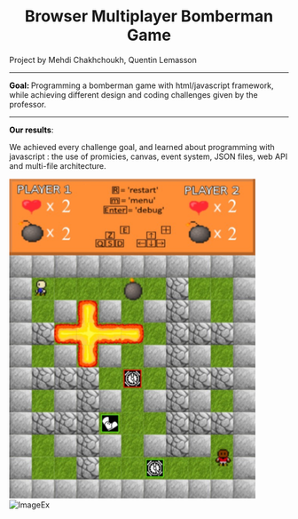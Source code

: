 

<h1 style="text-align: center;">Browser Multiplayer Bomberman Game</h1> 
Project by Mehdi Chakhchoukh, Quentin Lemasson

<hr> <p> <strong style="color: #000;"> Goal: </strong> Programming a bomberman game with html/javascript framework, while achieving different design and coding challenges given by the professor.</p>

<hr> <p> <strong style="color: #000;">Our results</strong>: </p> 
We achieved every challenge goal, and learned about programming with javascript : the use of promicies, canvas, event system, JSON files, web API and multi-file architecture.

![ImageEx](/bomberman.PNG?raw=true "") ![ImageEx](imgs/bomberman-multi.PNG?raw=true "") 
